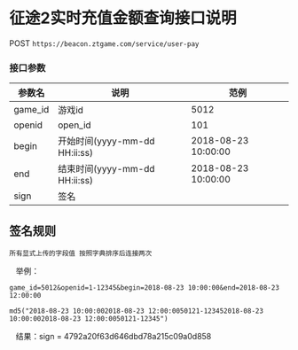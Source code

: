 征途2实时充值金额查询接口说明
=========================

POST `https://beacon.ztgame.com/service/user-pay`
 
### 接口参数
 
| 参数名 | 说明 | 范例 |
|------|------|------|
| game_id | 游戏id | 5012 |
| openid | open_id | 101 |
| begin | 开始时间(yyyy-mm-dd HH:ii:ss) | 2018-08-23 10:00:00 |
| end | 结束时间(yyyy-mm-dd HH:ii:ss) | 2018-08-23 10:00:00 |
| sign | 签名 |  |


## 签名规则

    所有显式上传的字段值 按照字典排序后连接两次
    
    举例：
    
```    
game_id=5012&openid=1-12345&begin=2018-08-23 10:00:00&end=2018-08-23 12:00:00
```    
    md5("2018-08-23 10:00:002018-08-23 12:00:0050121-123452018-08-23 10:00:002018-08-23 12:00:0050121-12345")
    
    结果：sign = 4792a20f63d646dbd78a215c09a0d858
``` 
